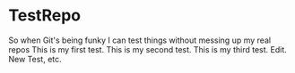 # TestRepo
So when Git's being funky I can test things without messing up my real repos
This is my first test.
This is my second test.
This is my third test.
Edit.
New Test, etc.
